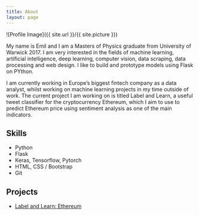 ```yaml
---
title: About
layout: page
---
```

![Profile Image]({{ site.url }}/{{ site.picture }})

<p>My name is Emil and I am a Masters of Physics graduate from University of Warwick 2017. I am very interested in the fields of machine learning, artificial intelligence, deep learning, computer vision, data scraping, data processing and web design. I like to build and prototype models using Flask on PYthon.</p>

<p>I am currently working in Europe’s biggest fintech company as a data analyst, whilst working on machine learning projects in my time outside of work. The current project I am working on is titled Label and Learn, a useful tweet classifier for the cryptocurrency Ethereum, which I aim to use to predict Ethereum price using sentiment analysis as one of the main indicators. </p>

<h2>Skills</h2>

<ul class="skill-list">
	<li>Python</li>
	<li>Flask</li>
	<li>Keras, Tensorflow, Pytorch</li>
	<li>HTML, CSS / Bootstrap</li>
	<li>Git</li>
</ul>

<h2>Projects</h2>

<ul>
	<li><a href="https://github.com/youngmil/labelandlearn">Label and Learn: Ethereum</a></li>
</ul>
